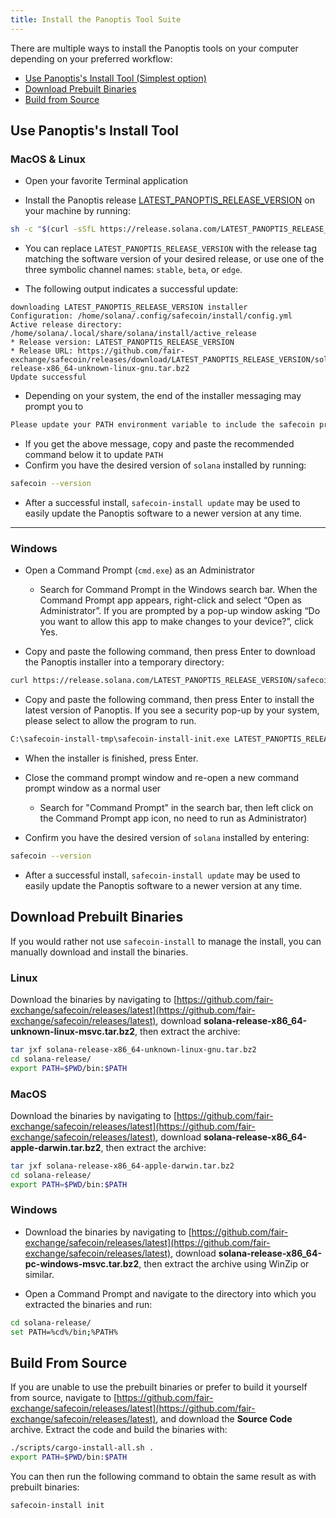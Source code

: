 ```yaml
---
title: Install the Panoptis Tool Suite
---
```


There are multiple ways to install the Panoptis tools on your computer
depending on your preferred workflow:

- [Use Panoptis's Install Tool (Simplest option)](#use-solanas-install-tool)
- [Download Prebuilt Binaries](#download-prebuilt-binaries)
- [Build from Source](#build-from-source)

## Use Panoptis's Install Tool

### MacOS & Linux

- Open your favorite Terminal application

- Install the Panoptis release
  [LATEST_PANOPTIS_RELEASE_VERSION](https://github.com/fair-exchange/safecoin/releases/tag/LATEST_PANOPTIS_RELEASE_VERSION) on your
  machine by running:

```bash
sh -c "$(curl -sSfL https://release.solana.com/LATEST_PANOPTIS_RELEASE_VERSION/install)"
```

- You can replace `LATEST_PANOPTIS_RELEASE_VERSION` with the release tag matching
  the software version of your desired release, or use one of the three symbolic
  channel names: `stable`, `beta`, or `edge`.

- The following output indicates a successful update:

```text
downloading LATEST_PANOPTIS_RELEASE_VERSION installer
Configuration: /home/solana/.config/safecoin/install/config.yml
Active release directory: /home/solana/.local/share/solana/install/active_release
* Release version: LATEST_PANOPTIS_RELEASE_VERSION
* Release URL: https://github.com/fair-exchange/safecoin/releases/download/LATEST_PANOPTIS_RELEASE_VERSION/solana-release-x86_64-unknown-linux-gnu.tar.bz2
Update successful
```

- Depending on your system, the end of the installer messaging may prompt you
  to

```bash
Please update your PATH environment variable to include the safecoin programs:
```

- If you get the above message, copy and paste the recommended command below
  it to update `PATH`
- Confirm you have the desired version of `solana` installed by running:

```bash
safecoin --version
```

- After a successful install, `safecoin-install update` may be used to easily
  update the Panoptis software to a newer version at any time.

---

### Windows

- Open a Command Prompt (`cmd.exe`) as an Administrator

  - Search for Command Prompt in the Windows search bar. When the Command
    Prompt app appears, right-click and select “Open as Administrator”.
    If you are prompted by a pop-up window asking “Do you want to allow this app to
    make changes to your device?”, click Yes.

- Copy and paste the following command, then press Enter to download the Panoptis
  installer into a temporary directory:

```bash
curl https://release.solana.com/LATEST_PANOPTIS_RELEASE_VERSION/safecoin-install-init-x86_64-pc-windows-msvc.exe --output C:\safecoin-install-tmp\safecoin-install-init.exe --create-dirs
```

- Copy and paste the following command, then press Enter to install the latest
  version of Panoptis. If you see a security pop-up by your system, please select
  to allow the program to run.

```bash
C:\safecoin-install-tmp\safecoin-install-init.exe LATEST_PANOPTIS_RELEASE_VERSION
```

- When the installer is finished, press Enter.

- Close the command prompt window and re-open a new command prompt window as a
  normal user
  - Search for "Command Prompt" in the search bar, then left click on the
    Command Prompt app icon, no need to run as Administrator)
- Confirm you have the desired version of `solana` installed by entering:

```bash
safecoin --version
```

- After a successful install, `safecoin-install update` may be used to easily
  update the Panoptis software to a newer version at any time.

## Download Prebuilt Binaries

If you would rather not use `safecoin-install` to manage the install, you can
manually download and install the binaries.

### Linux

Download the binaries by navigating to
[https://github.com/fair-exchange/safecoin/releases/latest](https://github.com/fair-exchange/safecoin/releases/latest),
download **solana-release-x86_64-unknown-linux-msvc.tar.bz2**, then extract the
archive:

```bash
tar jxf solana-release-x86_64-unknown-linux-gnu.tar.bz2
cd solana-release/
export PATH=$PWD/bin:$PATH
```

### MacOS

Download the binaries by navigating to
[https://github.com/fair-exchange/safecoin/releases/latest](https://github.com/fair-exchange/safecoin/releases/latest),
download **solana-release-x86_64-apple-darwin.tar.bz2**, then extract the
archive:

```bash
tar jxf solana-release-x86_64-apple-darwin.tar.bz2
cd solana-release/
export PATH=$PWD/bin:$PATH
```

### Windows

- Download the binaries by navigating to
  [https://github.com/fair-exchange/safecoin/releases/latest](https://github.com/fair-exchange/safecoin/releases/latest),
  download **solana-release-x86_64-pc-windows-msvc.tar.bz2**, then extract the
  archive using WinZip or similar.

- Open a Command Prompt and navigate to the directory into which you extracted
  the binaries and run:

```bash
cd solana-release/
set PATH=%cd%/bin;%PATH%
```

## Build From Source

If you are unable to use the prebuilt binaries or prefer to build it yourself
from source, navigate to
[https://github.com/fair-exchange/safecoin/releases/latest](https://github.com/fair-exchange/safecoin/releases/latest),
and download the **Source Code** archive. Extract the code and build the
binaries with:

```bash
./scripts/cargo-install-all.sh .
export PATH=$PWD/bin:$PATH
```

You can then run the following command to obtain the same result as with
prebuilt binaries:

```bash
safecoin-install init
```
